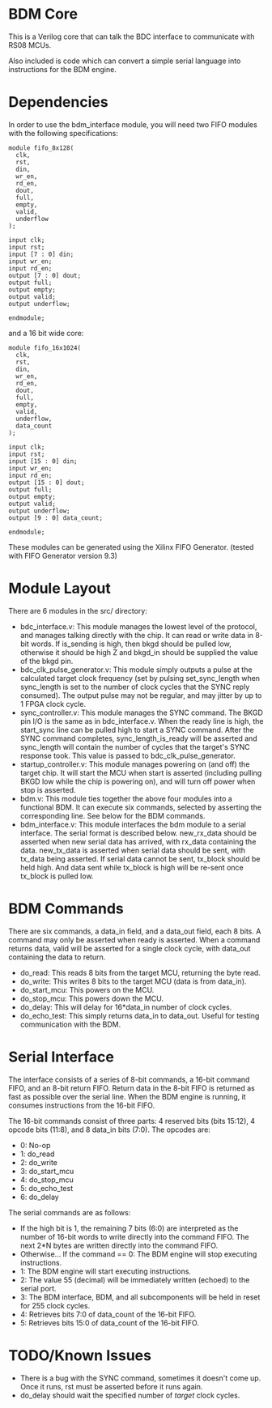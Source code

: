 BDM Core
========

This is a Verilog core that can talk the BDC interface to communicate with RS08 MCUs.

Also included is code which can convert a simple serial language into instructions for the BDM engine.

Dependencies
============

In order to use the bdm_interface module, you will need two FIFO modules with the following specifications:
```
module fifo_8x128(
  clk,
  rst,
  din,
  wr_en,
  rd_en,
  dout,
  full,
  empty,
  valid,
  underflow
);

input clk;
input rst;
input [7 : 0] din;
input wr_en;
input rd_en;
output [7 : 0] dout;
output full;
output empty;
output valid;
output underflow;

endmodule;
```

and a 16 bit wide core:

```
module fifo_16x1024(
  clk,
  rst,
  din,
  wr_en,
  rd_en,
  dout,
  full,
  empty,
  valid,
  underflow,
  data_count
);

input clk;
input rst;
input [15 : 0] din;
input wr_en;
input rd_en;
output [15 : 0] dout;
output full;
output empty;
output valid;
output underflow;
output [9 : 0] data_count;

endmodule;
```

These modules can be generated using the Xilinx FIFO Generator. (tested with FIFO Generator version 9.3)

Module Layout
=============

There are 6 modules in the src/ directory:
* bdc_interface.v: This module manages the lowest level of the protocol, and manages talking directly with the chip. It can read or write data in 8-bit words. If is_sending is high, then bkgd should be pulled low, otherwise it should be high Z and bkgd_in should be supplied the value of the bkgd pin.
* bdc_clk_pulse_generator.v: This module simply outputs a pulse at the calculated target clock frequency (set by pulsing set_sync_length when sync_length is set to the number of clock cycles that the SYNC reply consumed). The output pulse may not be regular, and may jitter by up to 1 FPGA clock cycle.
* sync_controller.v: This module manages the SYNC command. The BKGD pin I/O is the same as in bdc_interface.v. When the ready line is high, the start_sync line can be pulled high to start a SYNC command. After the SYNC command completes, sync_length_is_ready will be asserted and sync_length will contain the number of cycles that the target's SYNC response took. This value is passed to bdc_clk_pulse_generator.
* startup_controller.v: This module manages powering on (and off) the target chip. It will start the MCU when start is asserted (including pulling BKGD low while the chip is powering on), and will turn off power when stop is asserted.
* bdm.v: This module ties together the above four modules into a functional BDM. It can execute six commands, selected by asserting the corresponding line. See below for the BDM commands.
* bdm_interface.v: This module interfaces the bdm module to a serial interface. The serial format is described below. new_rx_data should be asserted when new serial data has arrived, with rx_data containing the data. new_tx_data is asserted when serial data should be sent, with tx_data being asserted. If serial data cannot be sent, tx_block should be held high. And data sent while tx_block is high will be re-sent once tx_block is pulled low.

BDM Commands
============

There are six commands, a data_in field, and a data_out field, each 8 bits. A command may only be asserted when ready is asserted. When a command returns data, valid will be asserted for a single clock cycle, with data_out containing the data to return.

* do_read: This reads 8 bits from the target MCU, returning the byte read.
* do_write: This writes 8 bits to the target MCU (data is from data_in).
* do_start_mcu: This powers on the MCU.
* do_stop_mcu: This powers down the MCU.
* do_delay: This will delay for 16*data_in number of clock cycles.
* do_echo_test: This simply returns data_in to data_out. Useful for testing communication with the BDM.

Serial Interface
================

The interface consists of a series of 8-bit commands, a 16-bit command FIFO, and an 8-bit return FIFO. Return data in the 8-bit FIFO is returned as fast as possible over the serial line. When the BDM engine is running, it consumes instructions from the 16-bit FIFO.

The 16-bit commands consist of three parts: 4 reserved bits (bits 15:12), 4 opcode bits (11:8), and 8 data_in bits (7:0). The opcodes are:

* 0: No-op
* 1: do_read
* 2: do_write
* 3: do_start_mcu
* 4: do_stop_mcu
* 5: do_echo_test
* 6: do_delay

The serial commands are as follows:

* If the high bit is 1, the remaining 7 bits (6:0) are interpreted as the number of 16-bit words to write directly into the command FIFO. The next 2*N bytes are written directly into the command FIFO.
* Otherwise... If the command == 0: The BDM engine will stop executing instructions.
* 1: The BDM engine will start executing instructions.
* 2: The value 55 (decimal) will be immediately written (echoed) to the serial port.
* 3: The BDM interface, BDM, and all subcomponents will be held in reset for 255 clock cycles.
* 4: Retrieves bits 7:0 of data_count of the 16-bit FIFO.
* 5: Retrieves bits 15:0 of data_count of the 16-bit FIFO.

TODO/Known Issues
=================

* There is a bug with the SYNC command, sometimes it doesn't come up. Once it runs, rst must be asserted before it runs again.
* do_delay should wait the specified number of _target_ clock cycles.
